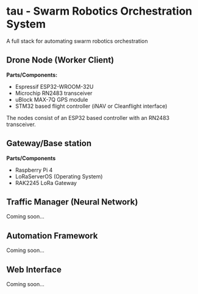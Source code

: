 # tau - Swarm Robotics Orchestration System
A full stack for automating swarm robotics orchestration

## Drone Node (Worker Client)

**Parts/Components:**

- Espressif ESP32-WROOM-32U
- Microchip RN2483 transceiver
- uBlock MAX-7Q GPS module
- STM32 based flight controller (iNAV or Cleanflight interface)

The nodes consist of an ESP32 based controller with an RN2483 transceiver.


## Gateway/Base station
**Parts/Components**
- Raspberry Pi 4
- LoRaServerOS (Operating System)
- RAK2245 LoRa Gateway

## Traffic Manager (Neural Network)
Coming soon...

## Automation Framework
Coming soon...

## Web Interface
Coming soon...

